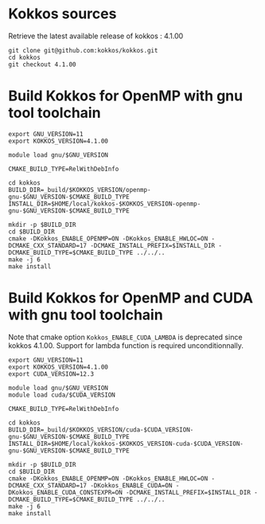 # Kokkos sources

Retrieve the latest available release of kokkos : 4.1.00

```shell
git clone git@github.com:kokkos/kokkos.git
cd kokkos
git checkout 4.1.00
```

# Build Kokkos for OpenMP with gnu tool toolchain

```shell
export GNU_VERSION=11
export KOKKOS_VERSION=4.1.00

module load gnu/$GNU_VERSION

CMAKE_BUILD_TYPE=RelWithDebInfo

cd kokkos
BUILD_DIR=_build/$KOKKOS_VERSION/openmp-gnu-$GNU_VERSION-$CMAKE_BUILD_TYPE
INSTALL_DIR=$HOME/local/kokkos-$KOKKOS_VERSION-openmp-gnu-$GNU_VERSION-$CMAKE_BUILD_TYPE

mkdir -p $BUILD_DIR
cd $BUILD_DIR
cmake -DKokkos_ENABLE_OPENMP=ON -DKokkos_ENABLE_HWLOC=ON -DCMAKE_CXX_STANDARD=17 -DCMAKE_INSTALL_PREFIX=$INSTALL_DIR -DCMAKE_BUILD_TYPE=$CMAKE_BUILD_TYPE ../../..
make -j 6
make install
```

# Build Kokkos for OpenMP and CUDA with gnu tool toolchain

Note that cmake option `Kokkos_ENABLE_CUDA_LAMBDA` is deprecated since kokkos 4.1.00. Support for lambda function is required unconditionnally.

```shell
export GNU_VERSION=11
export KOKKOS_VERSION=4.1.00
export CUDA_VERSION=12.3

module load gnu/$GNU_VERSION
module load cuda/$CUDA_VERSION

CMAKE_BUILD_TYPE=RelWithDebInfo

cd kokkos
BUILD_DIR=_build/$KOKKOS_VERSION/cuda-$CUDA_VERSION-gnu-$GNU_VERSION-$CMAKE_BUILD_TYPE
INSTALL_DIR=$HOME/local/kokkos-$KOKKOS_VERSION-cuda-$CUDA_VERSION-gnu-$GNU_VERSION-$CMAKE_BUILD_TYPE

mkdir -p $BUILD_DIR
cd $BUILD_DIR
cmake -DKokkos_ENABLE_OPENMP=ON -DKokkos_ENABLE_HWLOC=ON -DCMAKE_CXX_STANDARD=17 -DKokkos_ENABLE_CUDA=ON -DKokkos_ENABLE_CUDA_CONSTEXPR=ON -DCMAKE_INSTALL_PREFIX=$INSTALL_DIR -DCMAKE_BUILD_TYPE=$CMAKE_BUILD_TYPE ../../..
make -j 6
make install
```
